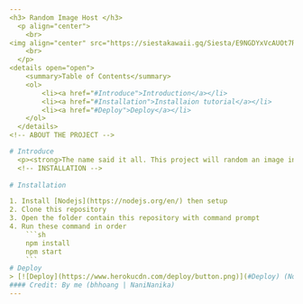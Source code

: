 ```yaml
---
<h3> Random Image Host </h3>
  <p align="center">
    <br>
<img align="center" src="https://siestakawaii.gq/Siesta/E9NGDYxVcAUOt7R.jpg">
    <br>
  </p>
<details open="open">
    <summary>Table of Contents</summary>
    <ol>
        <li><a href="#Introduce">Introduction</a></li>
        <li><a href="#Installation">Installaion tutorial</a></li>
        <li><a href="#Deploy">Deploy</a></li>
    </ol>
  </details>
<!-- ABOUT THE PROJECT -->

# Introduce
  <p><strong>The name said it all. This project will random an image in your folder</strong></p>
  <!-- INSTALLATION -->
  
# Installation

1. Install [Nodejs](https://nodejs.org/en/) then setup
2. Clone this repository
3. Open the folder contain this repository with command prompt
4. Run these command in order
    ```sh
    npm install
    npm start
    ```
# Deploy
> [![Deploy](https://www.herokucdn.com/deploy/button.png)](#Deploy) (Not working rn)
#### Credit: By me (bhhoang | NaniNanika)
---
```


